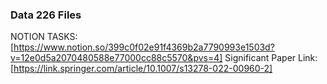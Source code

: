 ### Data 226 Files
NOTION TASKS: [https://www.notion.so/399c0f02e91f4369b2a7790993e1503d?v=12e0d5a2070480588e77000cc88c5570&pvs=4]
Significant Paper Link: [https://link.springer.com/article/10.1007/s13278-022-00960-2]
